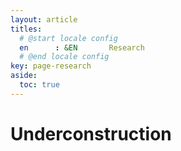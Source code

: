 ```yaml
---
layout: article
titles:
  # @start locale config
  en      : &EN       Research
  # @end locale config
key: page-research
aside:
  toc: true
---
```



# Underconstruction